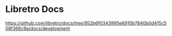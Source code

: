 # Libretro Docs

https://github.com/libretro/docs/tree/952b6f0343995e6910b7840b0d415c508f366c9a/docs/development
